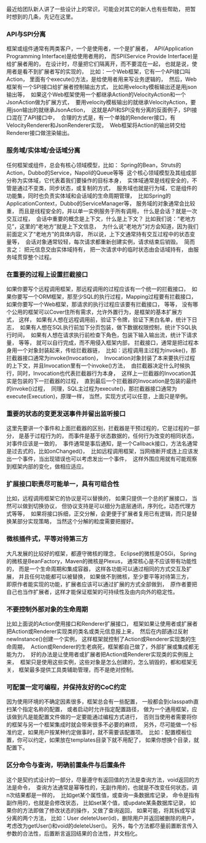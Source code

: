 最近给团队新人讲了一些设计上的常识，可能会对其它的新人也有些帮助， 把暂时想到的几条，先记在这里。

### API与SPI分离

框架或组件通常有两类客户，一个是使用者，一个是扩展者， 
API(Application Programming Interface)是给使用者用的，
而SPI(Service Provide Interface)是给扩展者用的，
在设计时，尽量把它们隔离开，而不要混在一起，
也就是说，使用者是看不到扩展者写的实现的， 
比如：一个Web框架，它有一个API接口叫Action， 里面有个execute()方法，是给使用者用来写业务逻辑的， 
然后，Web框架有一个SPI接口给扩展者控制输出方式， 比如用velocity模板输出还是用json输出等， 
如果这个Web框架使用一个都继承Action的VelocityAction和一个JsonAction做为扩展方式， 
要用velocity模板输出的就继承VelocityAction，要用json输出的就继承JsonAction， 
这就是API和SPI没有分离的反面例子，SPI接口混在了API接口中， 
合理的方式是，有一个单独的Renderer接口，有VelocityRenderer和JsonRenderer实现， 
Web框架将Action的输出转交给Renderer接口做渲染输出。 

### 服务域/实体域/会话域分离 

任何框架或组件，总会有核心领域模型，比如： Spring的Bean，Struts的Action，Dubbo的Service，Napoli的Queue等等 
这个核心领域模型及其组成部分称为实体域，它代表着我们要操作的目标本身， 
实体域通常是线程安全的，不管是通过不变类，同步状态，或复制的方式， 
服务域也就是行为域，它是组件的功能集，同时也负责实体域和会话域的生命周期管理， 
比如Spring的ApplicationContext，Dubbo的ServiceManager等， 服务域的对象通常会比较重，
而且是线程安全的，并以单一实例服务于所有调用， 什么是会话？就是一次交互过程， 
会话中重要的概念是上下文，什么是上下文？ 比如我们说：“老地方见”，这里的“老地方”就是上下文信息， 
为什么说“老地方”对方会知道，因为我们前面定义了“老地方”的具体内容， 所以说，上下文通常持有交互过程中的状态变量等， 
会话对象通常较轻，每次请求都重新创建实例，请求结束后销毁。 
简而言之： 把元信息交由实体域持有， 把一次请求中的临时状态由会话域持有， 由服务域贯穿整个过程。 

### 在重要的过程上设置拦截接口 

如果你要写个远程调用框架，那远程调用的过程应该有一个统一的拦截接口， 
如果你要写一个ORM框架，那至少SQL的执行过程，Mapping过程要有拦截接口， 
如果你要写一个Web框架，那请求的执行过程应该要有拦截接口， 等等，
没有哪个公用的框架可以Cover住所有需求，允许外置行为，是框架的基本扩展方式， 这样，
如果有人想在远程调用前，验证下令牌，验证下黑白名单，统计下日志， 
如果有人想在SQL执行前加下分页包装，做下数据权限控制，统计下SQL执行时间， 
如果有人想在请求执行前检查下角色，包装下输入输出流，统计下请求量， 等等，
就可以自行完成，而不用侵入框架内部， 拦截接口，通常是把过程本身用一个对象封装起来，传给拦截器链， 
比如：远程调用主过程为invoke()，那拦截器接口通常为invoke(Invocation)， 
Invocation对象封装了本来要执行过程的上下文，并且Invocation里有一个invoke()方法， 
由拦截器决定什么时候执行，同时，Invocation也代表拦截器行为本身， 
这样上一拦截器的Invocation其实是包装的下一拦截器的过程， 
直到最后一个拦截器的Invocation是包装的最终的invoke()过程， 
同理，SQL主过程为execute()，那拦截器接口通常为execute(Execution)，原理一样， 当然，实现方式可以任意，上面只是举例。 

### 重要的状态的变更发送事件并留出监听接口 

这里先要讲一个事件和上面拦截器的区别，拦截器是干预过程的，它是过程的一部分，
是基于过程行为的， 而事件是基于状态数据的，任何行为改变的相同状态，对事件应该是一致的， 
事件通常是事后通知，是一个Callback接口，方法名通常是过去式的，比如onChanged()， 
比如远程调用框架，当网络断开或连上应该发出一个事件，当出现错误也可以考虑发出一个事件， 
这样外围应用就有可能观察到框架内部的变化，做相应适应。 

### 扩展接口职责尽可能单一，具有可组合性 

比如，远程调用框架它的协议是可以替换的， 如果只提供一个总的扩展接口，
当然可以做到切换协议， 但协议支持是可以细分为底层通讯，序列化，动态代理方式等等， 
如果将接口拆细，正交分解，会更便于扩展者复用已有逻辑，而只是替换某部分实现策略， 当然这个分解的粒度需要把握好。 

### 微核插件式，平等对待第三方 

大凡发展的比较好的框架，都遵守微核的理念， Eclipse的微核是OSGi， 
Spring的微核是BeanFactory，Maven的微核是Plexus， 通常核心是不应该带有功能性的，
而是一个生命周期和集成容器， 这样各功能可以通过相同的方式交互及扩展，
并且任何功能都可以被替换， 如果做不到微核，至少要平等对待第三方， 
即原作者能实现的功能，扩展者应该可以通过扩展的方式全部做到， 
原作者要把自己也当作扩展者，这样才能保证框架的可持续性及由内向外的稳定性。 

### 不要控制外部对象的生命周期 

比如上面说的Action使用接口和Renderer扩展接口， 框架如果让使用者或扩展者把Action或Renderer实现类的类名或类元信息报上来， 
然后在内部通过反射newInstance()创建一个实例， 这样框架就控制了Action或Renderer实现类的生命周期， 
Action或Renderer的生老病死，框架都自己做了，外部扩展或集成都无能为力， 
好的办法是让使用者或扩展者把Action或Renderer实现类的实例报上来， 
框架只是使用这些实例，这些对象是怎么创建的，怎么销毁的，都和框架无关， 框架最多提供工具类辅助管理，而不是绝对控制。 

### 可配置一定可编程，并保持友好的CoC约定 

因为使用环境的不确定因素很多，框架总会有一些配置， 一般都会到classpath直扫某个指定名称的配置，
或者启动时允许指定配置路径， 做为一个通用框架，应该做到凡是能配置文件做的一定要能通过编程方式进行， 
否则当使用者需要将你的框架与另一个框架集成时就会带来很多不必要的麻烦， 
另外，尽可能做一个标准约定，如果用户按某种约定做事时，就不需要该配置项。 
比如：配置模板位置，你可以约定，如果放在templates目录下就不用配了， 如果你想换个目录，就配置下。 

### 区分命令与查询，明确前置条件与后置条件 

这个是契约式设计的一部分，尽量遵守有返回值的方法是查询方法，void返回的方法是命令， 
查询方法通常是幂等性的，无副作用的，也就是不改变任何状态，调n次结果都是一样的， 
比如get某个属性值，或查询一条数据库记录， 命令是指有副作用的，也就是会修改状态，
比如set某个值，或update某条数据库记录， 如果你的方法即做了修改状态的操作，又做了查询返回，
如果可能，将其拆成写读分离的两个方法， 比如：User deleteUser(id)，删除用户并返回被删除的用户，
考虑改为getUser()和void的deleteUser()。 另外，每个方法都尽量前置断言传入参数的合法性，后置断言返回结果的合法性，并文档化。
